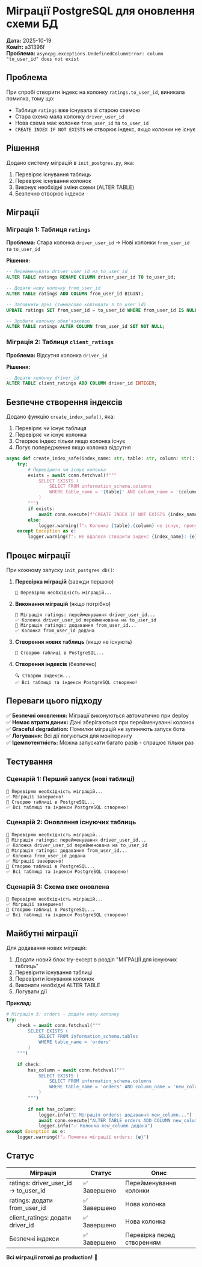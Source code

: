 # Міграції PostgreSQL для оновлення схеми БД

**Дата:** 2025-10-19  
**Коміт:** a31396f  
**Проблема:** `asyncpg.exceptions.UndefinedColumnError: column "to_user_id" does not exist`

## Проблема

При спробі створити індекс на колонку `ratings.to_user_id`, виникала помилка, тому що:
- Таблиця `ratings` вже існувала зі старою схемою
- Стара схема мала колонку `driver_user_id`
- Нова схема має колонки `from_user_id` та `to_user_id`
- `CREATE INDEX IF NOT EXISTS` не створює індекс, якщо колонки не існує

## Рішення

Додано систему міграцій в `init_postgres.py`, яка:
1. Перевіряє існування таблиць
2. Перевіряє існування колонок
3. Виконує необхідні зміни схеми (ALTER TABLE)
4. Безпечно створює індекси

## Міграції

### Міграція 1: Таблиця `ratings`

**Проблема:** Стара колонка `driver_user_id` → Нові колонки `from_user_id` та `to_user_id`

**Рішення:**
```sql
-- Перейменувати driver_user_id на to_user_id
ALTER TABLE ratings RENAME COLUMN driver_user_id TO to_user_id;

-- Додати нову колонку from_user_id
ALTER TABLE ratings ADD COLUMN from_user_id BIGINT;

-- Заповнити дані (тимчасово копіювати з to_user_id)
UPDATE ratings SET from_user_id = to_user_id WHERE from_user_id IS NULL;

-- Зробити колонку обов'язковою
ALTER TABLE ratings ALTER COLUMN from_user_id SET NOT NULL;
```

### Міграція 2: Таблиця `client_ratings`

**Проблема:** Відсутня колонка `driver_id`

**Рішення:**
```sql
-- Додати колонку driver_id
ALTER TABLE client_ratings ADD COLUMN driver_id INTEGER;
```

## Безпечне створення індексів

Додано функцію `create_index_safe()`, яка:
1. Перевіряє чи існує таблиця
2. Перевіряє чи існує колонка
3. Створює індекс тільки якщо колонка існує
4. Логує попередження якщо колонка відсутня

```python
async def create_index_safe(index_name: str, table: str, column: str):
    try:
        # Перевірити чи існує колонка
        exists = await conn.fetchval(f"""
            SELECT EXISTS (
                SELECT FROM information_schema.columns 
                WHERE table_name = '{table}' AND column_name = '{column}'
            )
        """)
        if exists:
            await conn.execute(f"CREATE INDEX IF NOT EXISTS {index_name} ON {table}({column})")
        else:
            logger.warning(f"⚠️ Колонка {table}.{column} не існує, пропускаю індекс")
    except Exception as e:
        logger.warning(f"⚠️ Не вдалося створити індекс {index_name}: {e}")
```

## Процес міграції

При кожному запуску `init_postgres_db()`:

1. **Перевірка міграцій** (завжди першою)
   ```
   🔄 Перевіряю необхідність міграцій...
   ```

2. **Виконання міграцій** (якщо потрібно)
   ```
   🔄 Міграція ratings: перейменування driver_user_id...
   ✅ Колонка driver_user_id перейменована на to_user_id
   🔄 Міграція ratings: додавання from_user_id...
   ✅ Колонка from_user_id додана
   ```

3. **Створення нових таблиць** (якщо не існують)
   ```
   🐘 Створюю таблиці в PostgreSQL...
   ```

4. **Створення індексів** (безпечно)
   ```
   🔍 Створюю індекси...
   ✅ Всі таблиці та індекси PostgreSQL створено!
   ```

## Переваги цього підходу

✅ **Безпечні оновлення:** Міграції виконуються автоматично при deploy  
✅ **Немає втрати даних:** Дані зберігаються при перейменуванні колонок  
✅ **Graceful degradation:** Помилки міграцій не зупиняють запуск бота  
✅ **Логування:** Всі дії логуються для моніторингу  
✅ **Ідемпотентність:** Можна запускати багато разів - спрацює тільки раз  

## Тестування

### Сценарій 1: Перший запуск (нові таблиці)
```
🔄 Перевіряю необхідність міграцій...
✅ Міграції завершено!
🐘 Створюю таблиці в PostgreSQL...
✅ Всі таблиці та індекси PostgreSQL створено!
```

### Сценарій 2: Оновлення існуючих таблиць
```
🔄 Перевіряю необхідність міграцій...
🔄 Міграція ratings: перейменування driver_user_id...
✅ Колонка driver_user_id перейменована на to_user_id
🔄 Міграція ratings: додавання from_user_id...
✅ Колонка from_user_id додана
✅ Міграції завершено!
🐘 Створюю таблиці в PostgreSQL...
✅ Всі таблиці та індекси PostgreSQL створено!
```

### Сценарій 3: Схема вже оновлена
```
🔄 Перевіряю необхідність міграцій...
✅ Міграції завершено!
🐘 Створюю таблиці в PostgreSQL...
✅ Всі таблиці та індекси PostgreSQL створено!
```

## Майбутні міграції

Для додавання нових міграцій:

1. Додати новий блок try-except в розділ "МІГРАЦІЇ для існуючих таблиць"
2. Перевірити існування таблиці
3. Перевірити існування колонок
4. Виконати необхідні ALTER TABLE
5. Логувати дії

**Приклад:**
```python
# Міграція 3: orders - додати нову колонку
try:
    check = await conn.fetchval("""
        SELECT EXISTS (
            SELECT FROM information_schema.tables 
            WHERE table_name = 'orders'
        )
    """)
    
    if check:
        has_column = await conn.fetchval("""
            SELECT EXISTS (
                SELECT FROM information_schema.columns 
                WHERE table_name = 'orders' AND column_name = 'new_column'
            )
        """)
        
        if not has_column:
            logger.info("🔄 Міграція orders: додавання new_column...")
            await conn.execute("ALTER TABLE orders ADD COLUMN new_column TEXT")
            logger.info("✅ Колонка new_column додана")
except Exception as e:
    logger.warning(f"⚠️ Помилка міграції orders: {e}")
```

## Статус

| Міграція | Статус | Опис |
|----------|--------|------|
| ratings: driver_user_id → to_user_id | ✅ Завершено | Перейменування колонки |
| ratings: додати from_user_id | ✅ Завершено | Нова колонка |
| client_ratings: додати driver_id | ✅ Завершено | Нова колонка |
| Безпечні індекси | ✅ Завершено | Перевірка перед створенням |

**Всі міграції готові до production!** 🚀
